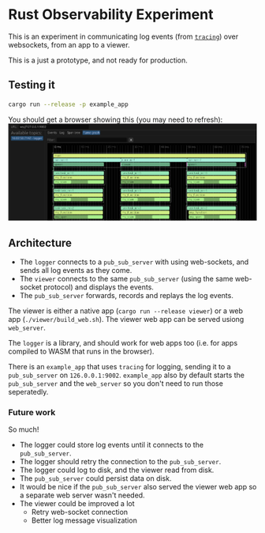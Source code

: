 # Rust Observability Experiment

This is an experiment in communicating log events (from [`tracing`](https://crates.io/crates/tracing/)) over websockets, from an app to a viewer.

This is a just a prototype, and not ready for production.

## Testing it
``` sh
cargo run --release -p example_app
```

You should get a browser showing this (you may need to refresh):
<img src="media/screenshot.png">

## Architecture

* The `logger` connects to a `pub_sub_server` with using web-sockets, and sends all log events as they come.
* The `viewer` connects to the same `pub_sub_server` (using the same web-socket protocol) and displays the events.
* The `pub_sub_server` forwards, records and replays the log events.

The viewer is either a native app (`cargo run --release viewer`) or a web app (`./viewer/build_web.sh`). The viewer web app can be served usiong `web_server`.

The `logger` is a library, and should work for web apps too (i.e. for apps compiled to WASM that runs in the browser).

There is an `example_app` that uses `tracing` for logging, sending it to a `pub_sub_server` on `126.0.0.1:9002`. `example_app` also by default starts the `pub_sub_server` and the `web_server` so you don't need to run those seperatedly.

### Future work
So much!

* The logger could store log events until it connects to the `pub_sub_server`.
* The logger should retry the connection to the `pub_sub_server`.
* The logger could log to disk, and the viewer read from disk.
* The `pub_sub_server` could persist data on disk.
* It would be nice if the `pub_sub_server` also served the viewer web app so a separate web server wasn't needed.
* The viewer could be improved a lot
  * Retry web-socket connection
  * Better log message visualization
